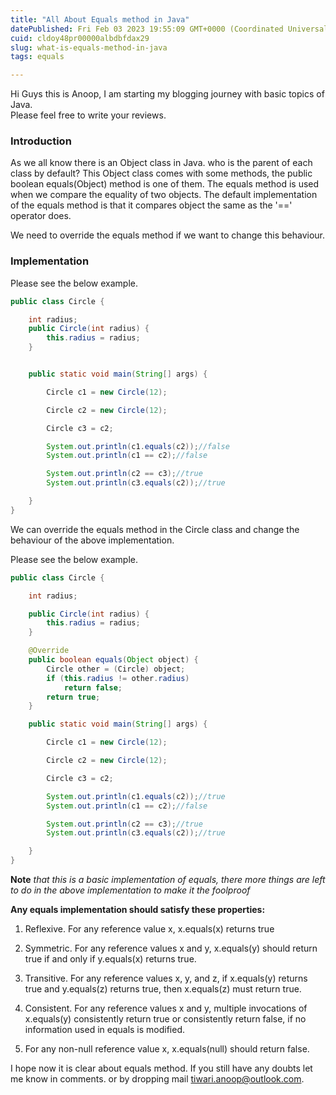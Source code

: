 ```yaml
---
title: "All About Equals method in Java"
datePublished: Fri Feb 03 2023 19:55:09 GMT+0000 (Coordinated Universal Time)
cuid: cldoy48pr00000albdbfdax29
slug: what-is-equals-method-in-java
tags: equals

---
```


Hi Guys this is Anoop, I am starting my blogging journey with basic topics of Java.  
Please feel free to write your reviews.

### **Introduction**

As we all know there is an Object class in Java. who is the parent of each class by default? This Object class comes with some methods, the public boolean equals(Object) method is one of them. The equals method is used when we compare the equality of two objects. The default implementation of the equals method is that it compares object the same as the '==' operator does.

We need to override the equals method if we want to change this behaviour.

### Implementation

Please see the below example.

```java
public class Circle {

    int radius;
    public Circle(int radius) {
        this.radius = radius;
    }


    public static void main(String[] args) {

        Circle c1 = new Circle(12);

        Circle c2 = new Circle(12);

        Circle c3 = c2;

        System.out.println(c1.equals(c2));//false
        System.out.println(c1 == c2);//false

        System.out.println(c2 == c3);//true
        System.out.println(c3.equals(c2));//true

    }
}
```

We can override the equals method in the Circle class and change the behaviour of the above implementation.

Please see the below example.

```java
public class Circle {

    int radius;

    public Circle(int radius) {
        this.radius = radius;
    }

    @Override
    public boolean equals(Object object) {
        Circle other = (Circle) object;
        if (this.radius != other.radius)
            return false;
        return true;
    }

    public static void main(String[] args) {

        Circle c1 = new Circle(12);

        Circle c2 = new Circle(12);

        Circle c3 = c2;

        System.out.println(c1.equals(c2));//true
        System.out.println(c1 == c2);//false

        System.out.println(c2 == c3);//true
        System.out.println(c3.equals(c2));//true

    }
}
```

**Note** *that this is a basic implementation of equals, there more things are left to do in the above implementation to make it the foolproof*

**Any equals implementation should satisfy these properties:**

1. Reflexive. For any reference value x, x.equals(x) returns true
    
2. Symmetric. For any reference values x and y, x.equals(y) should return true if and only if y.equals(x) returns true.
    
3. Transitive. For any reference values x, y, and z, if x.equals(y) returns true and y.equals(z) returns true, then x.equals(z) must return true.
    
4. Consistent. For any reference values x and y, multiple invocations of x.equals(y) consistently return true or consistently return false, if no information used in equals is modified.
    
5. For any non-null reference value x, x.equals(null) should return false.
    

I hope now it is clear about equals method. If you still have any doubts let me know in comments. or by dropping mail tiwari.anoop@outlook.com.